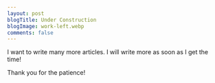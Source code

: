 ```yaml
---
layout: post
blogTitle: Under Construction
blogImage: work-left.webp
comments: false
---
```


I want to write many more articles. I will write more as soon as I get the time!

Thank you for the patience!
